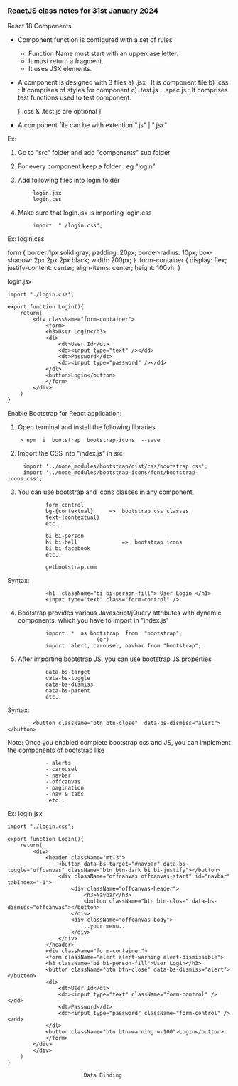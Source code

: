 ### ReactJS class notes for 31st January 2024

React 18 Components

- Component function is configured with a set of rules
  - Function Name must start with an uppercase letter.
  - It must return a fragment.
  - It uses JSX elements.
- A component is designed with 3 files
  a) .jsx : It is component file
  b) .css : It comprises of styles for component
  c) .test.js | .spec.js : It comprises test functions used to test component.

  [ .css & .test.js are optional ]

- A component file can be with extention ".js" | ".jsx"

Ex:

1. Go to "src" folder and add "components" sub folder

2. For every component keep a folder : eg "login"

3. Add following files into login folder

```
		login.jsx
		login.css
```

4. Make sure that login.jsx is importing login.css

```
		import  "./login.css";
```

Ex:
login.css

form {
border:1px solid gray;
padding: 20px;
border-radius: 10px;
box-shadow: 2px 2px 2px black;
width: 200px;
}
.form-container {
display: flex;
justify-content: center;
align-items: center;
height: 100vh;
}

login.jsx

```
import "./login.css";

export function Login(){
    return(
        <div className="form-container">
            <form>
            <h3>User Login</h3>
            <dl>
                <dt>User Id</dt>
                <dd><input type="text" /></dd>
                <dt>Password</dt>
                <dd><input type="password" /></dd>
            </dl>
            <button>Login</button>
            </form>
        </div>
    )
}
```

Enable Bootstrap for React application:

1. Open terminal and install the following libraries

```
	> npm  i  bootstrap  bootstrap-icons  --save
```

2. Import the CSS into "index.js" in src

```
     import '../node_modules/bootstrap/dist/css/bootstrap.css';
     import '../node_modules/bootstrap-icons/font/bootstrap-icons.css';
```

3. You can use bootstrap and icons classes in any component.

```
			form-control
			bg-{contextual}		=>  bootstrap css classes
			text-{contextual}
			etc..

			bi bi-person
			bi bi-bell				=>  bootstrap icons
			bi bi-facebook
			etc..

			getbootstrap.com
```

Syntax:

```
			<h1  className="bi bi-person-fill"> User Login </h1>
			<input type="text" class="form-control" />
```

4. Bootstrap provides various Javascript/jQuery attributes with dynamic components, which you have to import in "index.js"

```
			import  *  as bootstrap  from  "bootstrap";
							(or)
			import  alert, carousel, navbar from "bootstrap";
```

5. After importing bootstrap JS, you can use bootstrap JS properties

```
			data-bs-target
			data-bs-toggle
			data-bs-dismiss
			data-bs-parent
			etc..
```

Syntax:

```
		<button className="btn btn-close"  data-bs-dismiss="alert"> </button>
```

Note: Once you enabled complete bootstrap css and JS, you can implement the components of bootstrap like

```
			- alerts
			- carousel
			- navbar
			- offcanvas
			- pagination
			- nav & tabs
			 etc..
```

Ex:
login.jsx

```
import "./login.css";

export function Login(){
    return(
        <div>
            <header className="mt-3">
                <button data-bs-target="#navbar" data-bs-toggle="offcanvas" className="btn btn-dark bi bi-justify"></button>
                <div className="offcanvas offcanvas-start" id="navbar" tabIndex="-1">
                    <div className="offcanvas-header">
                        <h3>Navbar</h3>
                        <button className="btn btn-close" data-bs-dismiss="offcanvas"></button>
                    </div>
                    <div className="offcanvas-body">
                        ..your menu..
                    </div>
                </div>
            </header>
            <div className="form-container">
            <form className="alert alert-warning alert-dismissible">
            <h3 className="bi bi-person-fill">User Login</h3>
            <button className="btn btn-close" data-bs-dismiss="alert"></button>
            <dl>
                <dt>User Id</dt>
                <dd><input type="text" className="form-control" /></dd>
                <dt>Password</dt>
                <dd><input type="password" className="form-control" /></dd>
            </dl>
            <button className="btn btn-warning w-100">Login</button>
            </form>
        </div>
        </div>
    )
}
```

    						Data Binding
